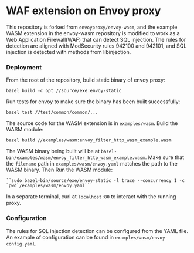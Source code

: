 # WAF extension on Envoy proxy

This repository is forked from `envoyproxy/envoy-wasm`, and the example WASM
extension in the envoy-wasm repository is modified to work as a Web Application Firewall(WAF) that
can detect SQL injection. The rules for detection are aligned with ModSecurity
rules 942100 and 942101, and SQL injection is detected with methods from
libinjection.

### Deployment
From the root of the repository, build static binary of envoy proxy:

```bazel build -c opt //source/exe:envoy-static```

Run tests for envoy to make sure the binary has been built successfully:

```bazel test //test/common/common/...```

The source code for the WASM extension is in `examples/wasm`. Build the WASM module:

```bazel build //examples/wasm:envoy_filter_http_wasm_example.wasm```

The WASM binary being built will be at
`bazel-bin/examples/wasm/envoy_filter_http_wasm_example.wasm`. Make sure that the `filename` path in `examples/wasm/envoy.yaml` matches the path to the WASM binary. Then Run the WASM module:

``` ``sudo bazel-bin/source/exe/envoy-static -l trace --concurrency 1 -c
`pwd`/examples/wasm/envoy.yaml`` ```

In a separate terminal, curl at `localhost:80` to interact with the running proxy.

### Configuration
The rules for SQL injection detection can be configured from the YAML file. An example of configuration can be found in `examples/wasm/envoy-config.yaml`. 


